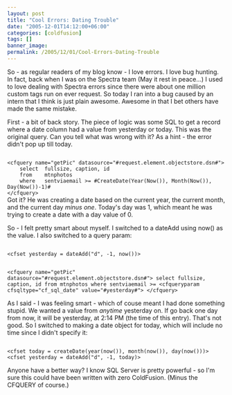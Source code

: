 ```yaml
---
layout: post
title: "Cool Errors: Dating Trouble"
date: "2005-12-01T14:12:00+06:00"
categories: [coldfusion]
tags: []
banner_image: 
permalink: /2005/12/01/Cool-Errors-Dating-Trouble
---
```


So - as regular readers of my blog know - I love errors. I love bug hunting. In fact, back when I was on the Spectra team (May it rest in peace...) I used to love dealing with Spectra errors since there were about one million custom tags run on ever request. So today I ran into a bug caused by an intern that I think is just plain awesome. Awesome in that I bet others have made the same mistake.

First - a bit of back story. The piece of logic was some SQL to get a record where a date column had a value from yesterday or today. This was the original query. Can you tell what was wrong with it? As a hint - the error didn't pop up till today.

<code>
&lt;cfquery name="getPic" datasource="#request.element.objectstore.dsn#"&gt;
	select	fullsize, caption, id
	from	mtnphotos
	where	sentviaemail &gt;= #CreateDate(Year(Now()), Month(Now()), Day(Now())-1)#
&lt;/cfquery&gt;
</code>
<!--more-->
Got it? He was creating a date based on the current year, the current month, and the current day <i>minus one</i>. Today's day was 1, which meant he was trying to create a date with a day value of 0. 

So - I felt pretty smart about myself. I switched to a dateAdd using now() as the value. I also switched to a query param:

<code>
&lt;cfset yesterday = dateAdd("d", -1, now())&gt;

&lt;cfquery name="getPic" datasource="#request.element.objectstore.dsn#"&gt;
	select	fullsize, caption, id
	from	mtnphotos
	where	sentviaemail &gt;= &lt;cfqueryparam cfsqltype="cf_sql_date" value="#yesterday#"&gt;
&lt;/cfquery&gt;
</code>

As I said - I was feeling smart - which of couse meant I had done something stupid. We wanted a value from <i>anytime</i> yesterday on. If go back one day from now, it will be yesterday, at 2:14 PM (the time of this entry). That's not good. So I switched to making a date object for today, which will include no time since I didn't specify it:

<code>
&lt;cfset today = createDate(year(now()), month(now()), day(now()))&gt;
&lt;cfset yesterday = dateAdd("d", -1, today)&gt;
</code>

Anyone have a better way? I know SQL Server is pretty powerful - so I'm sure this could have been written with zero ColdFusion. (Minus the CFQUERY of course.)
